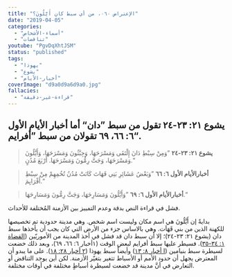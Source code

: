 ```yaml
---
title: "الإعتراض ٠٦٠، من أي سبط كان أَيَّلُونَ؟"
date: "2019-04-05"
categories:
  - "أسماء-الأشخاص"
  - "تناقضات"
youtube: "PgvDqXhtJSM"
status: "published"
tags:
  - "يهوذا"
  - "يشوع"
  - "أخبار-الأيام"
coverImage: "d9a0d9a6d9a0.jpg"
fallacies:
  - "قراءة-غير-دقيقة"
---
```


## **يشوع ٢١: ٢٣-٢٤ تقول من سبط ”دان“ أما أخبار الأيام الأول ٦: ٦٦، ٦٩ تقولان من سبط ”أفرايم“.**

> **يشوع ٢١: ٢٣-٢٤** ”وَمِنْ سِبْطِ دَانَ إِلْتَقَى وَمَسْرَحَهَا، وَجِبَّثُونَ وَمَسْرَحَهَا، وَأَيَّلُونَ وَمَسْرَحَهَا، وَجَتَّ رِمُّونَ وَمَسْرَحَهَا. أَرْبَعَ مُدُنٍ.“

> **أخبارالأيام الأول ٦: ٦٦** ”وَبَعْضُ عَشَائِرِ بَنِي قَهَاتَ كَانَتْ مُدُنُ تُخُمِهِمْ مِنْ سِبْطِ أَفْرَايِمَ.“

> **أخبارالأيام الأول ٦:** **٦٩** ”وَأَيَّلُونَ وَمَسَارِحَهَا، وَجَتَّ رِمُّونَ وَمَسَارِحَهَا.“

فشل في قراءة النص بدقة وعدم التمييز بين الأزمنة المُختلفة للأحداث.

بدايةً إن أَيَّلُونَ هي اسم مكان وليست اسم شخص. وهي مدينة حدودية تم تخصيصها للكهنة الذين من بني قَهَاَت. وهي بالاساس جزء من الأرض التي كان يجب أن يأخذها سبط دان (يشوع ٢١: ٢٣-٢٤)؛ إلا أن سبط دان قد فشل في أخذ المدينة من الأموريّين ([القضاة ١: ٣٤-٣٥](https://biblia.com/bible/ar-vandyke/Jdg1.34-35)). فسيطر عليها سبط أفرايم لبعض الوقت (١أخبار ٦: ٦٦، ٦٩)، وبعد ذلك خضعت لسيطرة سبط بنيامين ([ا أخبار ٨: ١٣](https://biblia.com/bible/ar-vandyke/1Cr8.13)) وأيضاً سبط يهوذا ([٢ أخبار ٢٨: ١٨](https://biblia.com/bible/ar-vandyke/2Cr28.18)). على ما يبدو أن المعترض يجهل أن حدود الأمم أو الأسباط تتغير بتغيّر الأزمنة. لكن أين يوجد التناقض أو التعارض في أنَّ مدينة قد خضعت لسيطرة أسباطٍ مختلفة في أوقات مختلفة.
